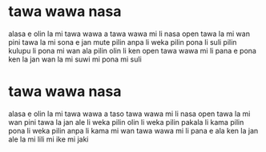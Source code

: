 # tawa wawa nasa
alasa e olin la mi tawa wawa a
tawa wawa mi li nasa
open tawa la mi wan
pini tawa la mi sona e jan mute
             pilin anpa li weka
             pilin pona li suli
             pilin kulupu li pona
             mi wan ala
             pilin olin li ken open
tawa wawa mi li pana e pona
ken la jan wan la mi suwi
                  mi pona
                  mi suli

# tawa wawa nasa

alasa e olin la mi tawa wawa a
taso tawa wawa mi li nasa
open tawa la mi wan
pini tawa la jan ale li weka
             pilin olin li weka
             pilin pakala li kama
             pilin pona li weka
             pilin anpa li kama
             mi wan
tawa wawa mi li pana e ala
ken la jan ale la mi lili
                  mi ike
                  mi jaki
